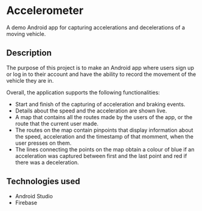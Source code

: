 # Accelerometer
A demo Android app for capturing accelerations and decelerations of a moving vehicle.

## Description
The purpose of this project is to make an Android app where users sign up or log in to their account and have the ability to record the movement of the vehicle they are in.

Overall, the application supports the following functionalities:
  - Start and finish of the capturing of acceleration and braking events.
  - Details about the speed and the acceleration are shown live.
  - A map that contains all the routes made by the users of the app, or the route that the current user made.
  - The routes on the map contain pinpoints that display information about the speed, acceleration and the timestamp of that momment, when the user presses on them.
  - The lines connecting the points on the map obtain a colour of blue if an acceleration was captured between first and the last point and red if there was a deceleration.
  
## Technologies used
 - Android Studio 
 - Firebase 
